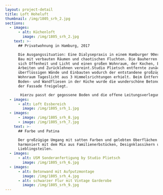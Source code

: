 ```yaml
---
layout: project-detail
title: Loft Hoheluft
thumbnail: /img/1805_srh_2.jpg
sections:
  - images:
      - alt: Küchenloft
        image: /img/1805_srh_2.jpg
    text: >-
      ## Privatwohnung in Hamburg, 2017 

      Die Ausgangssituation: Eine Dialysepraxis in einem Hamburger 90er Jahre
      Bau mit verbauten Räumen und chaotischen Fluchten. Die Bauherren wünschten
      sich Offenheit und Licht und einen großen Wohnraum, der Kochen, Essen,
      Arbeiten und Zurücklehnen vereint.Studio Plietsch entfernte zunächst alle
      überflüssigen Wände und Einbauten wodurch der entstandene großzügige
      Wohnraum Tageslicht aus 3 Himmelsrichtungen erhielt. Beim Entfernen der
      Boden- und Wandfliesen in der Küche wurde die wunderschöne Betonoberfläche
      der Fassade freigelegt.

       Hierzu passt der gegossene Boden und die offene Leitungsverlegung in Kupferrohen.Der dreiseitig beflieste Treseneinbau nimmt nicht nur die beiden konkurrierenden Gebäudefluchten in seiner Form auf, sondern dient auch bei gemeinsamen Kochabenden als Mittelpunkt.
  - images:
      - alt: Loft Essbereich
        image: /img/1805_srh_1.jpg
  - images:
      - image: /img/1805_srh_8.jpg
      - image: /img/1805_srh_7.jpg
    text: >-
      ## Farbe und Patina

      Der großzügige Umgang mit satten Farben und gelebten Oberflächen
      harmoniert mit dem Mix aus Familienerbstücken, Designklassikern und
      Lieblingsteilen.
  - images:
      - alt: USM Sonderanfertigung by Studio Plietsch
        image: /img/1805_srh_6.jpg
  - images:
      - alt: Betonwand mit Aufputzmontage
        image: /img/1805_srh_4.jpg
      - alt: schwarzer Flur mit Vintage Garderobe
        image: /img/1805_srh_9.jpg
---
```


